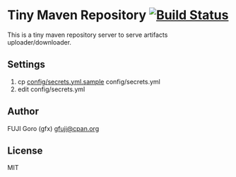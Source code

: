 # Tiny Maven Repository [![Build Status](https://travis-ci.org/android-frontier/tiny-maven-repository.svg?branch=master)](https://travis-ci.org/android-frontier/tiny-maven-repository)

This is a tiny maven repository server to serve artifacts uploader/downloader.

## Settings

1. cp [config/secrets.yml.sample](config/secrets.yml.sample) config/secrets.yml
2. edit config/secrets.yml

## Author

FUJI Goro (gfx) <gfuji@cpan.org>

## License

MIT
